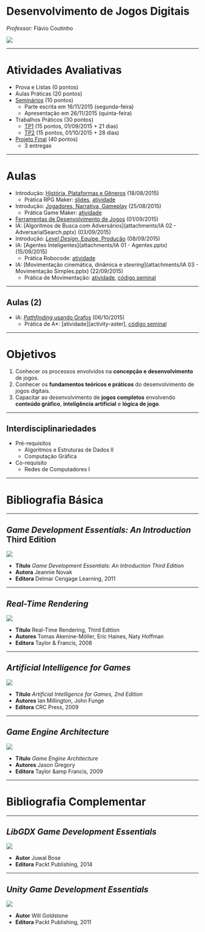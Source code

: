 <!--
bespokeEvent: bullets.disable
-->

# Desenvolvimento de Jogos Digitais

*Professor:* Flávio Coutinho

<img class="portrait" src="images/flavio-avatar.jpg">

---
# Atividades Avaliativas

- Prova e Listas (0 pontos)
  <!-- - ![Oh my God!](images/omg.png)-->
- Aulas Práticas (20 pontos)
- [Seminários][seminar] (10 pontos)
  - Parte escrita em 16/11/2015 (segunda-feira)
  - Apresentação em 26/11/2015 (quinta-feira)
- Trabalhos Práticos (30 pontos)
  - [TP1][tp1] (15 pontos, 01/09/2015 + 21 dias)
  - [TP2][tp2] (15 pontos, 01/10/2015 + 28 dias)
- [Projeto Final][final] (40 pontos)
  - 3 entregas

[tp1]: https://github.com/fegemo/cefet-games/tree/master/assignments/tp1
[tp2]: https://github.com/fegemo/cefet-games/tree/master/assignments/tp2
[final]: https://github.com/fegemo/cefet-games/tree/master/assignments/final
[seminar]: https://github.com/fegemo/cefet-games/tree/master/assignments/seminar

---
# Aulas

- Introdução: [História, Plataformas e Gêneros](classes/intro/) (18/08/2015)
  - Prática RPG Maker: [slides](classes/rpgmaker), [atividade][activity-rpgmaker]
- Introdução: [Jogadores, Narrativa, Gameplay](classes/intro2/) (25/08/2015)
  - Prática Game Maker: [atividade][activity-gamemaker]
- [Ferramentas de Desenvolvimento de Jogos](classes/tools/) (01/09/2015)
- IA: [Algoritmos de Busca com Adversários](attachments/IA 02 - AdversarialSearch.pptx) (03/09/2015)
- Introdução: [_Level Design_, Equipe, Produção](classes/intro3/) (08/09/2015)
- IA: [Agentes Inteligentes](attachments/IA 01 - Agentes.pptx) (15/09/2015)
  - Prática Robocode: [atividade][activity-robocode]
- IA: [Movimentação cinemática, dinâmica e _steering_](attachments/IA 03 - Movimentação Simples.pptx) (22/09/2015)
  - Prática de Movimentação: [atividade][activity-kinematics], [código seminal][activity-kinematics-starter]

[activity-rpgmaker]: https://github.com/fegemo/cefet-games/tree/master/assignments/rpgmaker
[activity-gamemaker]: https://github.com/fegemo/cefet-games/tree/master/assignments/gamemaker
[activity-robocode]: https://github.com/fegemo/cefet-games/tree/master/assignments/robocode
[activity-kinematics]: https://github.com/fegemo/cefet-games/tree/master/assignments/kinematics
[activity-kinematics-starter]:https://github.com/fegemo/cefet-games-cinematica/archive/exercicio-cinematica.zip

---
## Aulas (2)

- IA: [_Pathfinding_ usando Grafos](classes/pathfinding) (06/10/2015)
  - Prática de A*: [atividade][activity-aster], [código seminal][activity-astar-starter]

[activity-astar]: https://github.com/fegemo/cefet-games/tree/master/assignments/astar
[activity-astar-starter]:https://github.com/fegemo/cefet-games-astar/archive/cefet-games-aster.zip

---
# Objetivos

1. Conhecer os processos envolvidos na **concepção e desenvolvimento** de jogos.
1. Conhecer os **fundamentos teóricos e práticos** do desenvolvimento de jogos digitais.
1. Capacitar ao desenvolvimento de **jogos completos** envolvendo **conteúdo gráfico**,
   **inteligência artificial** e **lógica de jogo**.

---
## Interdisciplinariedades

- Pré-requisitos
  - Algoritmos e Estruturas de Dados II
  - Computação Gráfica
- Co-requisito
  - Redes de Computadores I

---
# Bibliografia Básica

---
## _Game Development Essentials: An Introduction_ Third Edition

<div class="book-cover-container">
  <img class="book-cover" src="images/book-game-development-essentials-intro.jpg">
  <div class="book-left"></div>
</div>

- **Título**	_Game Development Essentials: An Introduction Third Edition_
- **Autora**	Jeannie Novak
- **Editora**	Delmar Cengage Learning, 2011

---
## _Real-Time Rendering_

<div class="book-cover-container">
  <img class="book-cover" src="images/book-rtr3.jpg">
  <div class="book-left"></div>
</div>

- **Título**	Real-Time Rendering, Third Edition
- **Autores**	Tomas Akenine-Möller, Eric Haines, Naty Hoffman
- **Editora**	Taylor &amp; Francis, 2008

---
## _Artificial Intelligence for Games_

<div class="book-cover-container">
  <img class="book-cover" src="images/book-ai-for-games.jpg">
  <div class="book-left book-light"></div>
</div>

- **Título**	_Artificial Intelligence for Games, 2nd Edition_
- **Autores**	Ian Millington, John Funge
- **Editora**	CRC Press, 2009

---
## _Game Engine Architecture_

<div class="book-cover-container">
  <img class="book-cover" src="images/book-game-engine-architecture.jpg">
  <div class="book-left book-light"></div>
</div>

- **Título**	_Game Engine Architecture_
- **Autores**	Jason Gregory
- **Editora**	Taylor &amp Francis, 2009

---
# Bibliografia Complementar

---
## _LibGDX Game Development Essentials_

<div class="book-cover-container">
  <img class="book-cover" src="images/book-libgdx.jpg">
  <div class="book-left"></div>
</div>

- **Autor** Juwal Bose
- **Editora** Packt Publishing, 2014

---
## _Unity Game Development Essentials_

<div class="book-cover-container">
  <img class="book-cover" src="images/book-unity.jpg">
  <div class="book-left"></div>
</div>

- **Autor** Will Goldstone
- **Editora** Packt Publishing, 2011
